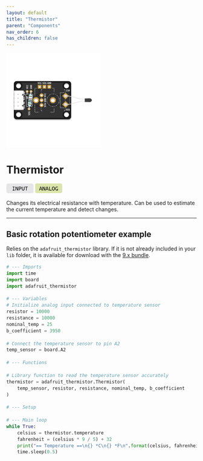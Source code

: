 ```yaml
---
layout: default
title: "Thermistor"
parent: "Components"
nav_order: 6
has_children: false
---
```


<img src="assets/custom-temperature-sensor-centered.png" alt="Custom Temperature Sensor" width="250"/>

# Thermistor
<a href="../../glossary/glossary"><img src="../../glossary/assets/input.png" alt="Input" width="72"/></a> <a href="../../glossary/glossary"><img src="../../glossary/assets/analog.png" alt="Analog" width="72"/></a>

Changes its electrical resistance with temperature. Can be used to estimate the current temperature and detect changes.

---

## Basic rotation potentiometer example
Relies on the `adafruit_thermistor` library. If it is not already included in your `lib` folder, it is available for download with the [9.x bundle](https://circuitpython.org/libraries).
```python
# --- Imports
import time
import board
import adafruit_thermistor 

# --- Variables
# Initialize analog input connected to temperature sensor
resistor = 10000
resistance = 10000
nominal_temp = 25
b_coefficient = 3950

# Connect the temperature sensor to pin A2 
temp_sensor = board.A2

# --- Functions

# Library function to read the temperature sensor accurately
thermistor = adafruit_thermistor.Thermistor(
    temp_sensor, resistor, resistance, nominal_temp, b_coefficient
)

# --- Setup

# --- Main loop
while True:
    celsius = thermistor.temperature
    fahrenheit = (celsius * 9 / 5) + 32
    print("== Temperature ==\n{} *C\n{} *F\n".format(celsius, fahrenheit))
    time.sleep(0.5)
```

